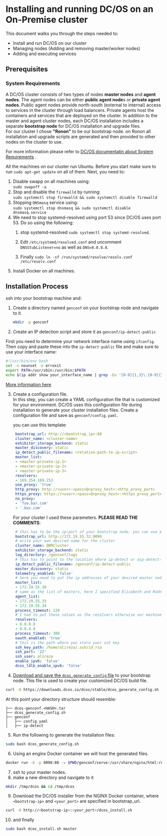 # Installing and running DC/OS on an On-Premise cluster

This document walks you through the steps needed to:

- Install and run DC/OS on our cluster
- Managing nodes (Adding and removing master/worker nodes)
- Adding and executing services

## Prerequisites

### System Requirements

A DC/OS cluster consists of two types of nodes **master nodes** and **agent nodes**. The agent nodes can be either **public agent node**s or **private agent nodes**. Public agent nodes provide north-south (external to internal) access to services in the cluster through load balancers. Private agents host the containers and services that are deployed on the cluster. In addition to the master and agent cluster nodes, each DC/OS installation includes a separate **bootstrap node** for DC/OS installation and upgrade files.  
For our cluster I chose **"Ronon"** to be our bootstrap node. on Ronon all installation and upgrade scripts are generated and then provided to other nodes on the cluster to use.  
  
For more information please refer to [DC/OS documentatin about System Requirements](t.ly/fVM9) .

All the machines on our cluster run Ubuntu. Before you start make sure to run `sudo apt-get update` on all of them. Next, you need to:

1. Disable swapp on all machines using:  
   `sudo swapoff -a`
2. Stop and disable the `firewalld` by running:  
   `sudo systemctl stop firewalld && sudo systemctl disable firewalld`
3. Stopping `DNSmasq` service using:  
   `sudo systemctl stop dnsmasq && sudo systemctl disable dnsmasq.service`
4. We need to stop systemd-resolved using port 53 since DC/OS uses port 53. Do so using the following:  
   1. stop systemd-resolved `sudo systemctl stop systemd-resolved`.

   2. Edit `/etc/systemd/resolved.conf` and uncomment `DNSStubListener=no` as well as `DNS=8.8.8.8`.

   3. Finally `sudo ln -sf /run/systemd/resolve/resolv.conf /etc/resolv.conf`
5. Install Docker on all machines.

## Installation Process

ssh into your bootstrap machine and:

1. Create a directory named `genconf` on your bootstrap node and navigate to it.

    ```bash
    mkdir -p genconf
    ```

2. Create an IP detection script and store it as `genconf/ip-detect-public`

First you need to determine your network interface name using `ifconfig`. Then copy and paste these into the `ip-detect-public` file and make sure to use your interface name:

```bash
#!/usr/bin/env bash
set -o nounset -o errexit
export PATH=/usr/sbin:/usr/bin:$PATH
echo $(ip addr show your_interface_name | grep -Eo '[0-9]{1,3}\.[0-9]{1,3}\.[0-9]{1,3}\.[0-9]{1,3}' | head -1)
```

[More information here](https://docs.d2iq.com/mesosphere/dcos/2.1/installing/production/deploying-dcos/installation/)

3. Create a configuration file.  
   In this step, you can create a YAML configuration file that is customized for your environment. DC/OS uses this configuration file during installation to generate your cluster installation files. Create a configuration file and save as `genconf/config.yaml`.  

   you can use this template:

   ```YAML
    bootstrap_url: http://<bootstrap_ip>:80
    cluster_name: <cluster-name>
    exhibitor_storage_backend: static
    master_discovery: static
    ip_detect_public_filename: <relative-path-to-ip-script>
    master_list:
    - <master-private-ip-1>
    - <master-private-ip-2>
    - <master-private-ip-3>
    resolvers:
    - 169.254.169.253
    use_proxy: 'true'
    http_proxy: http://<user>:<pass>@<proxy_host>:<http_proxy_port>
    https_proxy: https://<user>:<pass>@<proxy_host>:<https_proxy_port>
    no_proxy:
    - 'foo.bar.com'
    - '.baz.com'
   ```

   For your cluster I used these parameters. **PLEASE READ THE COMMENTS**:

   ```YAML
    # this has to be the ip:port of your bootstrap node. you can use any port number which is available. but keep note of it since you'll need them later.
    bootstrap_url: http://172.19.55.32:9090
    # write your own desired name for the cluster
    cluster_name: QNRCluster
    exhibitor_storage_backend: static
    log_directory: /genconf/logs
    # this has to point to the location where ip-detect or oip-detect-public script is located
    ip_detect_public_filename: /genconf/ip-detect-public
    master_discovery: static
    telemetry_enabled: 'false'
    # here you need to put the ip addresses of your desired master nodes. here I chose "Atlantis" to be the master node
    master_list:
    - 172.19.55.10
    # same as the list of masters, here I specified Elizabeth and Rodney to be our agent nodes
    agent_list:
    - 172.19.55.33
    - 172.19.55.34
    process_timeout: 120
    # I had to put these values as the resolvers otherwise our machines would not connect to the internet
    resolvers:
    - 8.8.8.8
    - 8.8.4.4
    process_timeout: 300
    oauth_enabled: 'true'
    # this is the path where you store your ssh key 
    ssh_key_path: /home/alireza/.ssh/id_rsa
    ssh_port: '22'
    ssh_user: alireza
    enable_ipv6: 'false'
    dcos_l4lb_enable_ipv6: 'false'
   ```

4. [Download and save the `dcos_generate_config` file](https://downloads.dcos.io/dcos/stable/dcos_generate_config.sh) to your bootstrap node. This file is used to create your customized DC/OS build file.

```bash
curl -O https://downloads.dcos.io/dcos/stable/dcos_generate_config.sh
```

At this point your directory structure should resemble:  

```
├── dcos-genconf.<HASH>.tar
├── dcos_generate_config.sh
├── genconf
│   ├── config.yaml
│   ├── ip-detect

```

5. Run the following to generate the installation files:

```Bash
sudo bash dcos_generate_config.sh
```

6. Using an enginx Docker container we will host the generated files.

```bash
docker run -d -p 9090:80 -v $PWD/genconf/serve:/usr/share/nginx/html:ro nginx
```

7. ssh to your master nodes.
8. make a new directory and navigate to it

```bash
mkdir /tmp/dcos && cd /tmp/dcos
```

9. Download the DC/OS installer from the NGINX Docker container, where `<bootstrap-ip>` and `<your_port>` are specified in bootstrap_url.

```bash
curl -O http://<bootstrap-ip>:<your_port>/dcos_install.sh
```

10. and finally

```bash
sudo bash dcos_install.sh master
```
